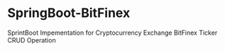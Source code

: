 # SpringBoot-BitFinex
SprintBoot Impementation for Cryptocurrency Exchange BitFinex Ticker CRUD Operation
